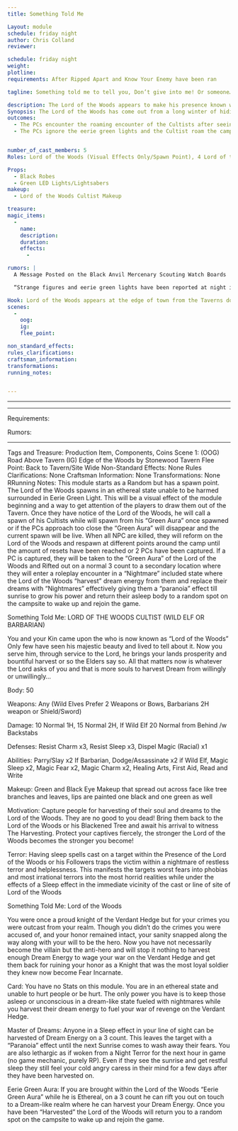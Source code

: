 ```yaml
---
title: Something Told Me

Layout: module
schedule: friday night
author: Chris Colland
reviewer: 

schedule: friday night
weight: 
plotline: 
requirements: After Ripped Apart and Know Your Enemy have been ran

tagline: Something told me to tell you, Don’t give into me! Or someone…. 

description: The Lord of the Woods appears to make his presence known with the return of the Adventurers and chaos of the Bloody Fist War igniting
Synopsis: The Lord of the Woods has come out from a long winter of hiding and endless nightmares, awakening to the chaos of Orcs stomping around “His” woods now. He intends to make himself known so he appears to summon his loyal followers to enter town and seek new dreamers for his power to grow on, left unchecked and unchained his power will fluctuate out of control and he will grow even more mad and violent. The woods have become unsafe at night alone as of recent… And not just cause of the Orcs….
outcomes: 
  - The PCs encounter the roaming encounter of the Cultists after seeing the weird floating green lights of the Lord of the Woods in the mists at the edge of the town in the treeline
  - The PCs ignore the eerie green lights and the Cultist roam the camp searching for people to “bring to the Lord” and grow increasingly aggressive with the longer it takes to find “willing” subjects


number_of_cast_members: 5
Roles: Lord of the Woods (Visual Effects Only/Spawn Point), 4 Lord of the Woods Cultists

Props: 
  - Black Robes
  - Green LED Lights/Lightsabers
makeup: 
  - Lord of the Woods Cultist Makeup

treasure: 
magic_items:
  - 
    name: 
    description:  
    duration: 
    effects: 
      - 

rumors: | 
  A Message Posted on the Black Anvil Mercenary Scouting Watch Boards

  “Strange figures and eerie green lights have been reported at night in the woods to West of Stonewood. If you get close to them, their lights fade and nothing is there if you investigate. Sometimes you can make out only a figure: a tall humanoid with some kind of antlers of horns on his head, wrapped in leathers and furs, a large 2 handed blade over his back.“

Hook: Lord of the Woods appears at the edge of town from the Taverns door surrounded in eerie green lights, on him spawn a group of wondering Cultists
scenes: 
  - 
    oog: 
    ig: 
    flee_point: 

non_standard_effects: 
rules_clarifications: 
craftsman_information: 
transformations: 
running_notes: 


---
```







________________________________________
________________________________________
Requirements: 


Rumors: 

________________________________________
Tags and Treasure: Production Item, Components, Coins
Scene 1: (OOG) Road Above Tavern (IG) Edge of the Woods by Stonewood Tavern
Flee Point: Back to Tavern/Site Wide
Non-Standard Effects: None
Rules Clarifications: None
Craftsman Information: None
Transformations: None
 	RRunning Notes: This module starts as a Random but has a spawn point. The Lord of the Woods spawns in an ethereal state unable to be harmed surrounded in Eerie Green Light. This will be a visual effect of the module beginning and a way to get attention of the players to draw them out of the Tavern. Once they have notice of the Lord of the Woods, he will call a spawn of his Cultists while will spawn from his “Green Aura” once spawned or if the PCs approach too close the “Green Aura” will disappear and the current spawn will be live. When all NPC are killed, they will reform on the Lord of the Woods and respawn at different points around the camp until the amount of resets have been reached or 2 PCs have been captured. If a PC is captured, they will be taken to the “Green Aura” of the Lord of the Woods and Rifted out on a normal 3 count to a secondary location where they will enter a roleplay encounter in a “Nightmare” included state where the Lord of the Woods  “harvest” dream energy from them and replace their dreams with “Nightmares” effectively giving them a “paranoia” effect till sunrise to grow his power and return their asleep body to a random spot on the campsite to wake up and rejoin the game.


Something Told Me: LORD OF THE WOODS CULTIST (WILD ELF OR BARBARIAN)

You and your Kin came upon the who is now known as “Lord of the Woods” Only few have seen his majestic beauty and lived to tell about it. Now you serve him, through service to the Lord, he brings your lands prosperity and bountiful harvest or so the Elders say so. All that matters now is whatever the Lord asks of you and that is more souls to harvest Dream from willingly or unwillingly…

Body: 50

Weapons: Any (Wild Elves Prefer 2 Weapons or Bows, Barbarians 2H weapon or Shield/Sword)

Damage: 10 Normal 1H, 15 Normal 2H, If Wild Elf 20 Normal from Behind /w Backstabs

Defenses: Resist Charm x3, Resist Sleep x3, Dispel Magic (Racial) x1

Abilities: Parry/Slay x2 If Barbarian, Dodge/Assassinate x2 if Wild Elf, Magic Sleep x2, Magic Fear x2, Magic Charm x2, Healing Arts, First Aid, Read and Write

Makeup: Green and Black Eye Makeup that spread out across face like tree branches and leaves, lips are painted one black and one green as well

Motivation: Capture people for harvesting of their soul and dreams to the Lord of the Woods. They are no good to you dead! Bring them back to the Lord of the Woods or his Blackened Tree and await his arrival to witness The Harvesting. Protect your captives fiercely, the stronger the Lord of the Woods becomes the stronger you become!

Terror: Having sleep spells cast on a target within the Presence of the Lord of the Woods or his Followers traps the victim within a nightmare of restless terror and helplessness. This manifests the targets worst fears into phobias and most irrational terrors into the most horrid realities while under the effects of a Sleep effect in the immediate vicinity of the cast or line of site of Lord of the Woods


















Something Told Me: Lord of the Woods

You were once a proud knight of the Verdant Hedge but for your crimes you were outcast from your realm. Though you didn’t do the crimes you were accused of, and your honor remained intact, your sanity snapped along the way along with your will to be the hero. Now you have not necessarily become the villain but the anti-hero and will stop it nothing to harvest enough Dream Energy to wage your war on the Verdant Hedge and get them back for ruining your honor as a Knight that was the most loyal soldier they knew now become Fear Incarnate.

Card: You have no Stats on this module. You are in an ethereal state and unable to hurt people or be hurt. The only power you have is to keep those asleep or unconscious in a dream-like state fueled with nightmares while you harvest their dream energy to fuel your war of revenge on the Verdant Hedge.

Master of Dreams: Anyone in a Sleep effect in your line of sight can be harvested of Dream Energy on a 3 count. This leaves the target with a “Paranoia” effect until the next Sunrise comes to wash away their fears. You are also lethargic as if woken from a Night Terror for the next hour in game (no game mechanic, purely RP). Even if they see the sunrise and get restful sleep they still feel your cold angry caress in their mind for a few days after they have been harvested on.

Eerie Green Aura: If you are brought within the Lord of the Woods “Eerie Green Aura” while he is Ethereal, on a 3 count he can rift you out on touch to a Dream-like realm where he can harvest your Dream Energy. Once you have been “Harvested” the Lord of the Woods will return you to a random spot on the campsite to wake up and rejoin the game.
